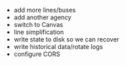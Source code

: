 * add more lines/buses
* add another agency
* switch to Canvas
* line simplification
* write state to disk so we can recover
* write historical data/rotate logs
* configure CORS
